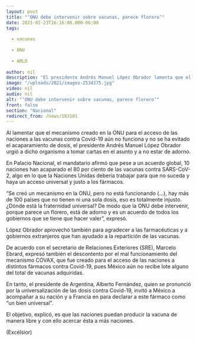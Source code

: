 ```yaml
---
layout: post
title: "‘ONU debe intervenir sobre vacunas, parece florero’"
date: 2021-02-23T16:16:00.000-06:00
tags:
  
  - vacunas
  
  - ONU
  
  - AMLO
  
author: nil
description: "El presidente Andrés Manuel López Obrador lamenta que el mecanismo COVAX aún ha entregado dosis contra Covid-19; 10 naciones acaparan el 80% de los fármacos, cuestiona"
image: "/uploads/2021/images-2534275.jpg"
video: nil
audio: nil
alt: "‘ONU debe intervenir sobre vacunas, parece florero’"
front: false
section: "Nacional"
redirect_from: /news/183101
---
```


Al lamentar que el mecanismo creado en la ONU para el acceso de las naciones a las vacunas contra Covid-19 aún no funciona y no se ha evitado el acaparamiento de dosis, el presidente Andrés Manuel López Obrador urgió a dicho organismo a tomar cartas en el asunto y a no estar de adorno.

En Palacio Nacional, el mandatario afirmó que pese a un acuerdo global, 10 naciones han acaparado el 80 por ciento de las vacunas contra SARS-CoV-2, algo en lo que la Naciones Unidas debería trabajar para que no suceda y haya un acceso universal y justo a los fármacos.

“Se creó un mecanismo en la ONU, pero no está funcionando (…), hay más de 100 países que no tienen ni una sola dosis, eso es totalmente injusto. ¿Dónde está la fraternidad universal? De modo que la ONU debe intervenir, porque parece un florero, está de adorno y es un acuerdo de todos los gobiernos que se tiene que hacer valer”, expresó.

López Obrador aprovechó también para agradecer a las farmacéuticas y a gobiernos extranjeros que han ayudado a la repartición de las vacunas.

De acuerdo con el secretario de Relaciones Exteriores (SRE), Marcelo Ebrard, expresó también el descontento por el mal funcionamiento del mecanismo COVAX, que fue creado para el acceso de las naciones a distintos fármacos contra Covid-19, pues México aún no recibe lote alguno del total de vacunas adquiridas.

En tanto, el presidente de Argentina, Alberto Fernández, quien se pronunció por la universalización de las dosis contra Covid-19, invitó a México a acompañar a su nación y a Francia en para declarar a este fármaco como “un bien universal”.

El objetivo, explicó, es que las naciones puedan producir la vacuna de manera libre y con ello acercar ésta a más naciones.

(Excélsior)